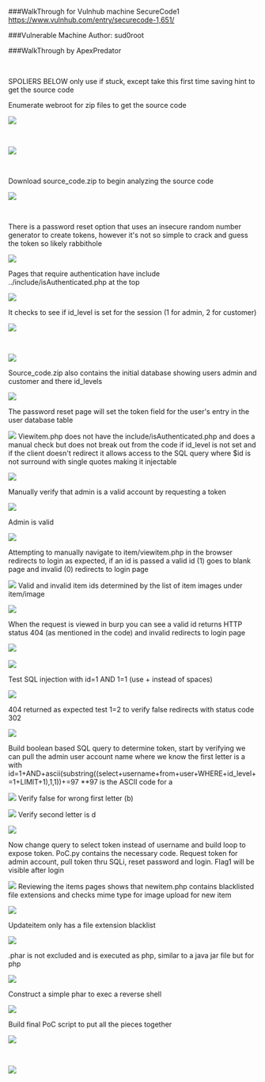 ###WalkThrough for Vulnhub machine SecureCode1
<https://www.vulnhub.com/entry/securecode-1,651/>

###Vulnerable Machine Author: sud0root

###WalkThrough by ApexPredator

 

SPOLIERS BELOW only use if stuck, except take this first time saving
hint to get the source code

Enumerate webroot for zip files to get the source code

![](ScreenShots/image1.png)

 

![](ScreenShots/image2.png)

 

Download source_code.zip to begin analyzing the source code

![](ScreenShots/image3.png)

 

There is a password reset option that uses an insecure random number
generator to create tokens, however it\'s not so simple to crack and
guess the token so likely rabbithole

![](ScreenShots/image4.png)

Pages that require authentication have include
../include/isAuthenticated.php at the top

![](ScreenShots/image5.png)

It checks to see if id_level is set for the session (1 for admin, 2 for
customer)

![](ScreenShots/image6.png)

 

![](ScreenShots/image7.png)

Source_code.zip also contains the initial database showing users admin
and customer and there id_levels

![](ScreenShots/image8.png)

The password reset page will set the token field for the user\'s entry
in the user database table

![](ScreenShots/image9.png)
Viewitem.php does not have the include/isAuthenticated.php and does a
manual check but does not break out from the code if id_level is not set
and if the client doesn\'t redirect it allows access to the SQL query where \$id
is not surround with single quotes making it injectable

![](ScreenShots/image10.png)

Manually verify that admin is a valid account by requesting a token

![](ScreenShots/image11.png)

Admin is valid

![](ScreenShots/image12.png)

Attempting to manually navigate to item/viewitem.php in the browser
redirects to login as expected, if an id is passed a valid id (1) goes
to blank page and invalid (0) redirects to login page

![](ScreenShots/image13.png)
Valid and invalid item ids determined by the list of item images under
item/image

![](ScreenShots/image14.png)

When the request is viewed in burp you can see a valid id returns HTTP
status 404 (as mentioned in the code) and invalid redirects to login
page

![](ScreenShots/image15.png)
 

![](ScreenShots/image16.png)

Test SQL injection with id=1 AND 1=1 (use + instead of spaces)

![](ScreenShots/image17.png)

404 returned as expected test 1=2 to verify false redirects with status code 302

![](ScreenShots/image18.png)

Build boolean based SQL query to determine token, start by verifying we
can pull the admin user account name where we know the first letter is a
with
id=1+AND+ascii(substring((select+username+from+user+WHERE+id_level+=1+LIMIT+1),1,1))+=97
\*\*97 is the ASCII code for a

![](ScreenShots/image19.png)
Verify false for wrong first letter (b)

![](ScreenShots/image20.png)
Verify second letter is d

![](ScreenShots/image21.png)

Now change query to select token instead of username and build loop to
expose token. PoC.py contains the necessary code. Request token for
admin account, pull token thru SQLi, reset password and login. Flag1
will be visible after login

![](ScreenShots/image22.png)
Reviewing the items pages shows that newitem.php contains blacklisted
file extensions and checks mime type for image upload for new item

![](ScreenShots/image23.png)

Updateitem only has a file extension blacklist

![](ScreenShots/image24.png)

.phar is not excluded and is executed as php, similar to a java jar file
but for php

![](ScreenShots/image24.png)

Construct a simple phar to exec a reverse shell

![](ScreenShots/image25.png)

Build final PoC script to put all the pieces together

![](ScreenShots/image26.png)

 

![](ScreenShots/image27.png)

 
